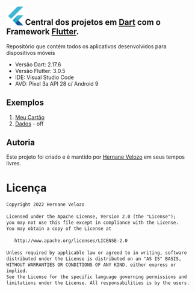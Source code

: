 <div>
  <div align="center" style="display: inline"><br>
  <img align="left" alt="Hernane-C" height="50" width="50" src="https://github.com/devicons/devicon/blob/master/icons/flutter/flutter-original.svg">
</div>


## Central dos projetos em [Dart](https://dart.dev/) com o Framework [Flutter](https://flutter.io/).
Repositório que contém todos os aplicativos desenvolvidos para dispositivos móveis

- Versão Dart: 2.17.6
- Versão Flutter: 3.0.5 
- IDE: Visual Studio Code
- AVD: Pixel 3a API 28 c/ Android 9


## Exemplos

1. [Meu Cartão](https://github.com/hernanevelozo/meu_cartao_app)
1. [Dados](/meu_cartao_app) - off


## Autoria
Este projeto foi criado e é mantido por [Hernane Velozo](https://github.com/hernanevelozo/hernanevelozo) em seus tempos livres.

Licença
=======

    Copyright 2022 Hernane Velozo
    
    Licensed under the Apache License, Version 2.0 (the "License");
    you may not use this file except in compliance with the License.
    You may obtain a copy of the License at

       http://www.apache.org/licenses/LICENSE-2.0

    Unless required by applicable law or agreed to in writing, software
    distributed under the License is distributed on an "AS IS" BASIS,
    WITHOUT WARRANTIES OR CONDITIONS OF ANY KIND, either express or implied.
    See the License for the specific language governing permissions and
    limitations under the License. All responsabilities is by the users.
